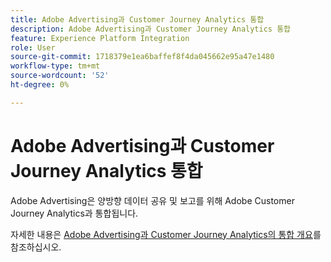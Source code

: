 ```yaml
---
title: Adobe Advertising과 Customer Journey Analytics 통합
description: Adobe Advertising과 Customer Journey Analytics 통합
feature: Experience Platform Integration
role: User
source-git-commit: 1718379e1ea6baffef8f4da045662e95a47e1480
workflow-type: tm+mt
source-wordcount: '52'
ht-degree: 0%

---
```


# Adobe Advertising과 Customer Journey Analytics 통합

Adobe Advertising은 양방향 데이터 공유 및 보고를 위해 Adobe Customer Journey Analytics과 통합됩니다.

자세한 내용은 [Adobe Advertising과 Customer Journey Analytics의 통합 개요](https://experienceleague.adobe.com/en/docs/advertising/integrations/customer-journey-analytics/overview)를 참조하십시오.
